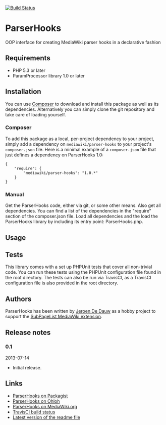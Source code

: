 [![Build Status](https://secure.travis-ci.org/wikimedia/mediawiki-extensions-ParserHooks.png?branch=master)](http://travis-ci.org/wikimedia/mediawiki-extensions-ParserHooks)

# ParserHooks

OOP interface for creating MediaWiki parser hooks in a declarative fashion

## Requirements

* PHP 5.3 or later
* ParamProcessor library 1.0 or later

## Installation

You can use [Composer](http://getcomposer.org/) to download and install
this package as well as its dependencies. Alternatively you can simply clone
the git repository and take care of loading yourself.

### Composer

To add this package as a local, per-project dependency to your project, simply add a
dependency on `mediawiki/parser-hooks` to your project's `composer.json` file.
Here is a minimal example of a `composer.json` file that just defines a dependency on
ParserHooks 1.0:

    {
        "require": {
            "mediawiki/parser-hooks": "1.0.*"
        }
    }

### Manual

Get the ParserHooks code, either via git, or some other means. Also get all dependencies.
You can find a list of the dependencies in the "require" section of the composer.json file.
Load all dependencies and the load the ParserHooks library by including its entry point:
ParserHooks.php.

## Usage



## Tests

This library comes with a set up PHPUnit tests that cover all non-trivial code. You can run these
tests using the PHPUnit configuration file found in the root directory. The tests can also be run
via TravisCI, as a TravisCI configuration file is also provided in the root directory.

## Authors

ParserHooks has been written by [Jeroen De Dauw](https://www.mediawiki.org/wiki/User:Jeroen_De_Dauw)
as a hobby project to support the [SubPageList MediaWiki extension](https://www.mediawiki.org/wiki/Extension:SubPageList).

## Release notes

### 0.1

2013-07-14

* Initial release.

## Links

* [ParserHooks on Packagist](https://packagist.org/packages/mediawiki/parser-hooks)
* [ParserHooks on Ohloh](https://www.ohloh.net/p/parserhooks)
* [ParserHooks on MediaWiki.org](https://www.mediawiki.org/wiki/Extension:ParserHooks)
* [TravisCI build status](https://travis-ci.org/wikimedia/mediawiki-extensions-ParserHooks)
* [Latest version of the readme file](https://github.com/wikimedia/mediawiki-extensions-ParserHooks/blob/master/README.md)
